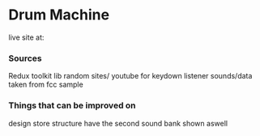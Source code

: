 # Drum Machine
live site at: 

### Sources
Redux toolkit lib
random sites/ youtube for keydown listener
sounds/data taken from fcc sample

### Things that can be improved on
design
store structure
have the second sound bank shown aswell